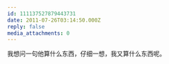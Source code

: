 ```yaml
---
id: 111137527879443731
date: 2011-07-26T03:14:50.000Z
reply: false
media_attachments: 0
---
```


我想问一句他算什么东西，仔细一想，我又算什么东西呢。

